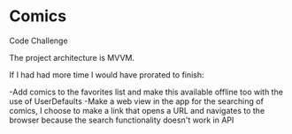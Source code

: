 # Comics
Code Challenge

The project architecture is MVVM. 


If I had had more time I would have prorated to finish:


-Add comics to the favorites list and make this available offline too with the use of UserDefaults 
-Make a web view in the app for the searching of comics, I choose to make a link that opens a URL and navigates to the browser because the search functionality doesn't work in API
